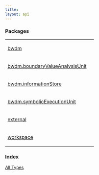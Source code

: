 ```yaml
---
title: 
layout: api
---
```


### Packages
<link rel="stylesheet" type="text/css" href="https://korosuke613.github.io/BWDM/develop/styles.css">

<table class="api-docs-table">
<tbody>
<tr>
<td markdown="1">

<a href="bwdm/index.html">bwdm</a>


</td>
<td markdown="1">

</td>
</tr>
<tr>
<td markdown="1">

<a href="bwdm.boundary-value-analysis-unit/index.html">bwdm.boundaryValueAnalysisUnit</a>


</td>
<td markdown="1">

</td>
</tr>
<tr>
<td markdown="1">

<a href="bwdm.information-store/index.html">bwdm.informationStore</a>


</td>
<td markdown="1">

</td>
</tr>
<tr>
<td markdown="1">

<a href="bwdm.symbolic-execution-unit/index.html">bwdm.symbolicExecutionUnit</a>


</td>
<td markdown="1">

</td>
</tr>
<tr>
<td markdown="1">

<a href="external/index.html">external</a>


</td>
<td markdown="1">

</td>
</tr>
<tr>
<td markdown="1">

<a href="workspace/index.html">workspace</a>


</td>
<td markdown="1">

</td>
</tr>
</tbody>
</table>

### Index

<a href="alltypes/index.html">All Types</a>